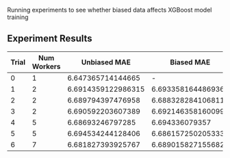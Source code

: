 Running experiments to see whether biased data affects XGBoost model training

## Experiment Results

| Trial | Num Workers | Unbiased MAE | Biased MAE | Unbiased RMSE | Biased RMSE |
| --- | --- | --- | --- | --- | --- |
| 0 | 1 | 6.647365714144665 | - | 9.353678731132687 | - | 
| 1 | 2 | 6.6914359122986315 | 6.693358164486936 | 12.006035931671573 | 12.184442154738381 |
| 2 | 2 | 6.689794397476958 | 6.688328284106811 | 12.445465601200624 | 12.237137382806589 |
| 3 | 2 | 6.690592203607389 | 6.692146358160099 | 12.595847186235572 | 12.442950487220442 |
| 4 | 5 | 6.68693246797285 | 6.694336079357 | 12.043290719782101 | 11.931293838301677 |
| 5 | 5 | 6.694534244128406 | 6.6861572502053335 | 12.310840482061693 | 12.29166352935355 |
| 6 | 7 | 6.681827393925767 | 6.689015827155682 | 11.738846406100988 | 11.845177175199467 |

